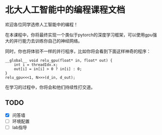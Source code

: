 # 北大人工智能中的编程课程文档
欢迎各位同学选修人工智能中的编程！

在本课程中，你将最终实现一个类似于pytorch的深度学习框架，可以使用gpu强大的并行能力去训练你自己的神经网络。

同时，你也将体验不一样的并行程序，比如你将会看到下面这样神奇的程序：
```cuda
__global__ void relu_gpu(float* in, float* out) {
    int i = threadIdx.x;
    out[i] = in[i] > 0 ? in[i] : 0;
}
relu_gpu<<<1, N>>>(d_in, d_out);
```
在学习的过程中，你将会和他们持续性打交道。

## TODO
- [x] 问答墙
- [ ] 环境配置
- [ ] lab指导
